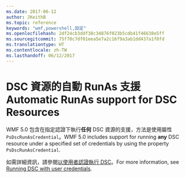 ```yaml
---
ms.date: 2017-06-12
author: JKeithB
ms.topic: reference
keywords: "wmf,powershell,設定"
ms.openlocfilehash: 2df24cb3ddf38c34876f023b5cdb41f46638e5ff
ms.sourcegitcommit: 75f70c7df01eea5e7a2c16f9a3ab1dd437a1f8fd
ms.translationtype: HT
ms.contentlocale: zh-TW
ms.lasthandoff: 06/12/2017
---
```

# <a name="automatic-runas-support-for-dsc-resources"></a><span data-ttu-id="6e45d-102">DSC 資源的自動 RunAs 支援</span><span class="sxs-lookup"><span data-stu-id="6e45d-102">Automatic RunAs support for DSC Resources</span></span>

<span data-ttu-id="6e45d-103">WMF 5.0 包含在指定認證下執行**任何** DSC 資源的支援，方法是使用屬性 `PsDscRunAsCredential`。</span><span class="sxs-lookup"><span data-stu-id="6e45d-103">WMF 5.0 includes support for running **any** DSC resource under a specified set of credentials by using the property `PsDscRunAsCredential`.</span></span> 

<span data-ttu-id="6e45d-104">如需詳細資訊，請參閱[以使用者認證執行 DSC](https://msdn.microsoft.com/powershell/dsc/runasuser)。</span><span class="sxs-lookup"><span data-stu-id="6e45d-104">For more information, see [Running DSC with user credentials](https://msdn.microsoft.com/powershell/dsc/runasuser).</span></span>

